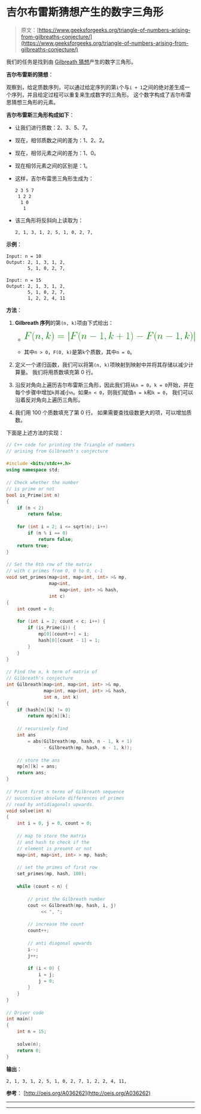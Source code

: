 # 吉尔布雷斯猜想产生的数字三角形

> 原文：[https://www.geeksforgeeks.org/triangle-of-numbers-arising-from-gilbreaths-conjecture/](https://www.geeksforgeeks.org/triangle-of-numbers-arising-from-gilbreaths-conjecture/)

我们的任务是找到由 [Gilbreath 猜想](https://en.wikipedia.org/wiki/Gilbreath%27s_conjecture)产生的数字三角形。

**吉尔布雷斯的猜想**：

观察到，给定质数序列，可以通过给定序列的第`i`个与`i + 1`之间的绝对差生成一个序列，并且给定过程可以重复来生成数字的三角形。 这个数字构成了吉尔布雷思猜想三角形的元素。

**吉尔布雷斯三角形构成如下**：

*   让我们进行质数：2、3、5、7。

*   现在，相邻质数之间的差为：1、2、2。

*   现在，相邻元素之间的差为：1、0。

*   现在相邻元素之间的区别是：1。

*   这样，吉尔布雷思三角形生成为：

    ```
    2 3 5 7
     1 2 2
      1 0
       1

    ```

*   该三角形将反斜向上读取为：

    ```
    2, 1, 3, 1, 2, 5, 1, 0, 2, 7, 
    ```

**示例**：

```
Input: n = 10
Output: 2, 1, 3, 1, 2, 
        5, 1, 0, 2, 7,

Input: n = 15
Output: 2, 1, 3, 1, 2, 
        5, 1, 0, 2, 7,
        1, 2, 2, 4, 11

```

**方法**：

1.  **Gilbreath 序列**的第`(n, k)`项由下式给出：

    *   ![](img/6ec4722679a47b712a766a27f8f2514b.png)

    *   其中`n > 0`，`F(0, k)`是第`k`个质数，其中`n = 0`。

2.  定义一个递归函数，我们可以将第`(n, k)`项映射到映射中并将其存储以减少计算量。 我们将用质数填充第 0 行。

3.  沿反对角向上遍历吉尔布雷斯三角形，因此我们将从`n = 0`，`k = 0`开始，并在每个步骤中增加`k`并减小`n`。如果`n < 0`，则我们赋值`n = k`和`k = 0`， 我们可以沿着反对角向上遍历三角形。

4.  我们用 100 个质数填充了第 0 行。 如果需要查找级数更大的项，可以增加质数。

下面是上述方法的实现：

```cpp
// C++ code for printing the Triangle of numbers 
// arising from Gilbreath's conjecture 
  
#include <bits/stdc++.h> 
using namespace std; 
  
// Check whether the number 
// is prime or not 
bool is_Prime(int n) 
{ 
    if (n < 2) 
        return false; 
  
    for (int i = 2; i <= sqrt(n); i++) 
        if (n % i == 0) 
            return false; 
    return true; 
} 
  
// Set the 0th row of the matrix 
// with c primes from 0, 0 to 0, c-1 
void set_primes(map<int, map<int, int> >& mp, 
                map<int, 
                    map<int, int> >& hash, 
                int c) 
{ 
    int count = 0; 
  
    for (int i = 2; count < c; i++) { 
        if (is_Prime(i)) { 
            mp[0][count++] = i; 
            hash[0][count - 1] = 1; 
        } 
    } 
} 
  
// Find the n, k term of matrix of 
// Gilbreath's conjecture 
int Gilbreath(map<int, map<int, int> >& mp, 
              map<int, map<int, int> >& hash, 
              int n, int k) 
{ 
    if (hash[n][k] != 0) 
        return mp[n][k]; 
  
    // recursively find 
    int ans 
        = abs(Gilbreath(mp, hash, n - 1, k + 1) 
              - Gilbreath(mp, hash, n - 1, k)); 
  
    // store the ans 
    mp[n][k] = ans; 
    return ans; 
} 
  
// Print first n terms of Gilbreath sequence 
// successive absolute differences of primes 
// read by antidiagonals upwards. 
void solve(int n) 
{ 
    int i = 0, j = 0, count = 0; 
  
    // map to store the matrix 
    // and hash to check if the 
    // element is present or not 
    map<int, map<int, int> > mp, hash; 
  
    // set the primes of first row 
    set_primes(mp, hash, 100); 
  
    while (count < n) { 
  
        // print the Gilbreath number 
        cout << Gilbreath(mp, hash, i, j) 
             << ", "; 
  
        // increase the count 
        count++; 
  
        // anti diagonal upwards 
        i--; 
        j++; 
  
        if (i < 0) { 
            i = j; 
            j = 0; 
        } 
    } 
} 
  
// Driver code 
int main() 
{ 
    int n = 15; 
  
    solve(n); 
    return 0; 
} 
```

**输出**：

```
2, 1, 3, 1, 2, 5, 1, 0, 2, 7, 1, 2, 2, 4, 11,

```

**参考**： [http://oeis.org/A036262](http://oeis.org/A036262)



* * *

* * *



